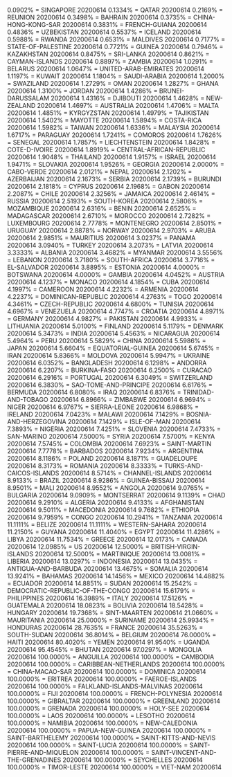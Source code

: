0.0902% = SINGAPORE 20200614 
0.1334% = QATAR 20200614 
0.2169% = REUNION 20200614 
0.3498% = BAHRAIN 20200614 
0.3735% = CHINA-HONG-KONG-SAR 20200614 
0.3831% = FRENCH-GUIANA 20200614 
0.4836% = UZBEKISTAN 20200614 
0.5537% = ICELAND 20200614 
0.5988% = RWANDA 20200614 
0.6531% = MALDIVES 20200614 
0.7177% = STATE-OF-PALESTINE 20200614 
0.7721% = GUINEA 20200614 
0.7946% = KAZAKHSTAN 20200614 
0.8475% = SRI-LANKA 20200614 
0.8621% = CAYMAN-ISLANDS 20200614 
0.8897% = ZAMBIA 20200614 
1.0291% = BELARUS 20200614 
1.0647% = UNITED-ARAB-EMIRATES 20200614 
1.1197% = KUWAIT 20200614 
1.1804% = SAUDI-ARABIA 20200614 
1.2000% = SWAZILAND 20200614 
1.2729% = OMAN 20200614 
1.2827% = GHANA 20200614 
1.3100% = JORDAN 20200614 
1.4286% = BRUNEI-DARUSSALAM 20200614 
1.4316% = DJIBOUTI 20200614 
1.4628% = NEW-ZEALAND 20200614 
1.4697% = AUSTRALIA 20200614 
1.4706% = MALTA 20200614 
1.4851% = KYRGYZSTAN 20200614 
1.4979% = TAJIKISTAN 20200614 
1.5402% = MAYOTTE 20200614 
1.5894% = COSTA-RICA 20200614 
1.5982% = TAIWAN 20200614 
1.6336% = MALAYSIA 20200614 
1.6717% = PARAGUAY 20200614 
1.7241% = COMOROS 20200614 
1.7626% = SENEGAL 20200614 
1.7857% = LIECHTENSTEIN 20200614 
1.8428% = COTE-D-IVOIRE 20200614 
1.8919% = CENTRAL-AFRICAN-REPUBLIC 20200614 
1.9048% = THAILAND 20200614 
1.9157% = ISRAEL 20200614 
1.9471% = SLOVAKIA 20200614 
1.9526% = GEORGIA 20200614 
2.0000% = CABO-VERDE 20200614 
2.0121% = NEPAL 20200614 
2.1202% = AZERBAIJAN 20200614 
2.1673% = SERBIA 20200614 
2.1739% = BURUNDI 20200614 
2.1818% = CYPRUS 20200614 
2.1968% = GABON 20200614 
2.2087% = CHILE 20200614 
2.3256% = JAMAICA 20200614 
2.4614% = RUSSIA 20200614 
2.5193% = SOUTH-KOREA 20200614 
2.5806% = MOZAMBIQUE 20200614 
2.6316% = BENIN 20200614 
2.6525% = MADAGASCAR 20200614 
2.6710% = MOROCCO 20200614 
2.7282% = LUXEMBOURG 20200614 
2.7778% = MONTENEGRO 20200614 
2.8501% = URUGUAY 20200614 
2.8878% = NORWAY 20200614 
2.9703% = ARUBA 20200614 
2.9851% = MAURITIUS 20200614 
3.0237% = PANAMA 20200614 
3.0940% = TURKEY 20200614 
3.2073% = LATVIA 20200614 
3.3333% = ALBANIA 20200614 
3.4682% = MYANMAR 20200614 
3.5556% = LEBANON 20200614 
3.7180% = SOUTH-AFRICA 20200614 
3.7716% = EL-SALVADOR 20200614 
3.8895% = ESTONIA 20200614 
4.0000% = BOTSWANA 20200614 
4.0000% = GAMBIA 20200614 
4.0452% = AUSTRIA 20200614 
4.1237% = MONACO 20200614 
4.1854% = CUBA 20200614 
4.1997% = CAMEROON 20200614 
4.2232% = ARMENIA 20200614 
4.2237% = DOMINICAN-REPUBLIC 20200614 
4.2763% = TOGO 20200614 
4.3461% = CZECH-REPUBLIC 20200614 
4.6800% = TUNISIA 20200614 
4.6967% = VENEZUELA 20200614 
4.7747% = CROATIA 20200614 
4.8971% = GERMANY 20200614 
4.9827% = PAKISTAN 20200614 
4.9933% = LITHUANIA 20200614 
5.0100% = FINLAND 20200614 
5.1179% = DENMARK 20200614 
5.3473% = INDIA 20200614 
5.4563% = NICARAGUA 20200614 
5.4964% = PERU 20200614 
5.5829% = CHINA 20200614 
5.5986% = JAPAN 20200614 
5.6604% = EQUATORIAL-GUINEA 20200614 
5.6745% = IRAN 20200614 
5.8366% = MOLDOVA 20200614 
5.9947% = UKRAINE 20200614 
6.0352% = BANGLADESH 20200614 
6.1298% = ANDORRA 20200614 
6.2207% = BURKINA-FASO 20200614 
6.2500% = CURACAO 20200614 
6.2916% = PORTUGAL 20200614 
6.3049% = SWITZERLAND 20200614 
6.3830% = SAO-TOME-AND-PRINCIPE 20200614 
6.6176% = BERMUDA 20200614 
6.8080% = IRAQ 20200614 
6.8376% = TRINIDAD-AND-TOBAGO 20200614 
6.8966% = ZIMBABWE 20200614 
6.9694% = NIGER 20200614 
6.9767% = SIERRA-LEONE 20200614 
6.9868% = IRELAND 20200614 
7.0423% = MALAWI 20200614 
7.1429% = BOSNIA-AND-HERZEGOVINA 20200614 
7.1429% = ISLE-OF-MAN 20200614 
7.3893% = NIGERIA 20200614 
7.4251% = SLOVENIA 20200614 
7.4733% = SAN-MARINO 20200614 
7.5000% = SYRIA 20200614 
7.5700% = KENYA 20200614 
7.5745% = COLOMBIA 20200614 
7.6923% = SAINT-MARTIN 20200614 
7.7778% = BARBADOS 20200614 
7.9234% = ARGENTINA 20200614 
8.1186% = POLAND 20200614 
8.1871% = GUADELOUPE 20200614 
8.3173% = ROMANIA 20200614 
8.3333% = TURKS-AND-CAICOS-ISLANDS 20200614 
8.5714% = CHANNEL-ISLANDS 20200614 
8.9133% = BRAZIL 20200614 
8.9286% = GUINEA-BISSAU 20200614 
8.9501% = MALI 20200614 
8.9552% = ANGOLA 20200614 
9.0765% = BULGARIA 20200614 
9.0909% = MONTSERRAT 20200614 
9.1139% = CHAD 20200614 
9.2910% = ALGERIA 20200614 
9.4133% = AFGHANISTAN 20200614 
9.5011% = MACEDONIA 20200614 
9.7682% = ETHIOPIA 20200614 
9.7959% = CONGO 20200614 
10.2941% = TANZANIA 20200614 
11.1111% = BELIZE 20200614 
11.1111% = WESTERN-SAHARA 20200614 
11.2150% = GUYANA 20200614 
11.4040% = EGYPT 20200614 
11.4286% = LIBYA 20200614 
11.7534% = GREECE 20200614 
12.0173% = CANADA 20200614 
12.0985% = US 20200614 
12.5000% = BRITISH-VIRGIN-ISLANDS 20200614 
12.5000% = MARTINIQUE 20200614 
13.0081% = LIBERIA 20200614 
13.0297% = INDONESIA 20200614 
13.0435% = ANTIGUA-AND-BARBUDA 20200614 
13.4675% = SOMALIA 20200614 
13.9241% = BAHAMAS 20200614 
14.1456% = MEXICO 20200614 
14.4882% = ECUADOR 20200614 
14.8851% = SUDAN 20200614 
15.2542% = DEMOCRATIC-REPUBLIC-OF-THE-CONGO 20200614 
15.6179% = PHILIPPINES 20200614 
16.3989% = ITALY 20200614 
17.5126% = GUATEMALA 20200614 
18.0823% = BOLIVIA 20200614 
18.5428% = HUNGARY 20200614 
19.7368% = SINT-MAARTEN 20200614 
21.0660% = MAURITANIA 20200614 
25.0000% = SURINAME 20200614 
25.9934% = HONDURAS 20200614 
28.7635% = FRANCE 20200614 
35.5263% = SOUTH-SUDAN 20200614 
36.8014% = BELGIUM 20200614 
76.0000% = HAITI 20200614 
80.4020% = YEMEN 20200614 
91.9540% = UGANDA 20200614 
95.4545% = BHUTAN 20200614 
97.0297% = MONGOLIA 20200614 
100.0000% = ANGUILLA 20200614 
100.0000% = CAMBODIA 20200614 
100.0000% = CARIBBEAN-NETHERLANDS 20200614 
100.0000% = CHINA-MACAO-SAR 20200614 
100.0000% = DOMINICA 20200614 
100.0000% = ERITREA 20200614 
100.0000% = FAEROE-ISLANDS 20200614 
100.0000% = FALKLAND-ISLANDS-MALVINAS 20200614 
100.0000% = FIJI 20200614 
100.0000% = FRENCH-POLYNESIA 20200614 
100.0000% = GIBRALTAR 20200614 
100.0000% = GREENLAND 20200614 
100.0000% = GRENADA 20200614 
100.0000% = HOLY-SEE 20200614 
100.0000% = LAOS 20200614 
100.0000% = LESOTHO 20200614 
100.0000% = NAMIBIA 20200614 
100.0000% = NEW-CALEDONIA 20200614 
100.0000% = PAPUA-NEW-GUINEA 20200614 
100.0000% = SAINT-BARTHELEMY 20200614 
100.0000% = SAINT-KITTS-AND-NEVIS 20200614 
100.0000% = SAINT-LUCIA 20200614 
100.0000% = SAINT-PIERRE-AND-MIQUELON 20200614 
100.0000% = SAINT-VINCENT-AND-THE-GRENADINES 20200614 
100.0000% = SEYCHELLES 20200614 
100.0000% = TIMOR-LESTE 20200614 
100.0000% = VIET-NAM 20200614 
